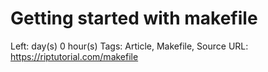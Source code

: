 # Getting started with makefile

Left:  day(s) 0 hour(s) 
Tags: Article, Makefile, Source
URL: https://riptutorial.com/makefile